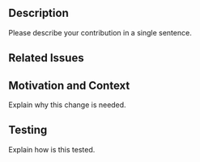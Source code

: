 <!--
Please follow our code of conduct when engaging in the Beman community:
https://github.com/bemanproject/beman/blob/main/docs/CODE_OF_CONDUCT.md
-->

<!--
Thank you for your contribution!

If you are updating project structure or build configs:
- Make sure your contribution does not go against the Beman Standard:
  https://github.com/bemanproject/beman/blob/main/docs/BEMAN_STANDARD.md
- For new CMake arguments/ presets: please make sure you added appropriate CI tests.

If you are updating documentations:
- Make sure badges and pictures does not impact readability.

If you are updating any implementation details:
- Make sure you submit appropriate testing.

We encourage small & incremental additions instead of large redesigns.
They are easier and faster to review.
They are also less likely to introduce bugs.

While we do not formally adopt this guide as a standard,
we encourage you to read and consider:
"The CL author’s guide to getting through code review".
https://google.github.io/eng-practices/review/developer/

Regardless, feel free to open a PR on your existing changes.
We appreciate the suggestion and will help out.

Please run pre-commit against your change to comply with our linting rules.
The command to check all files in the directory is:
pre-commit run --all-files
-->

<!-- markdownlint-disable-next-line MD041 -->
## Description

Please describe your contribution in a single sentence.

## Related Issues

<!-- use magic keywords like "fix" to close issues linked to this PR automatically -->

## Motivation and Context

Explain why this change is needed.

## Testing

Explain how is this tested.

<!-- make sure you run pre-commit before opening a PR -->
